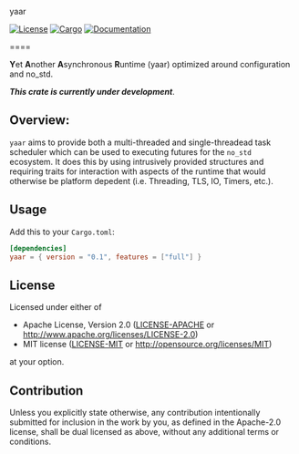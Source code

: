 yaar

[![License](https://img.shields.io/badge/license-MIT%2FApache--2.0-blue.svg)](
https://github.com/kprotty/yaar)
[![Cargo](https://img.shields.io/crates/v/yaar.svg)](
https://crates.io/crates/yaar)
[![Documentation](https://docs.rs/yaar/badge.svg)](
https://docs.rs/yaar)

====

**Y**et **A**nother **A**synchronous **R**untime (yaar) optimized around configuration and no_std.

***This crate is currently under development***.

## Overview:

`yaar` aims to provide both a multi-threaded and single-threadead task scheduler which can be used to executing futures for the `no_std` ecosystem. It does this by using intrusively provided structures and requiring traits for interaction with aspects of the runtime that would otherwise be platform depedent (i.e. Threading, TLS, IO, Timers, etc.).

## Usage
Add this to your `Cargo.toml`:
```toml
[dependencies]
yaar = { version = "0.1", features = ["full"] }
```

## License

Licensed under either of

 * Apache License, Version 2.0
   ([LICENSE-APACHE](LICENSE-APACHE) or http://www.apache.org/licenses/LICENSE-2.0)
 * MIT license
   ([LICENSE-MIT](LICENSE-MIT) or http://opensource.org/licenses/MIT)

at your option.

## Contribution

Unless you explicitly state otherwise, any contribution intentionally submitted
for inclusion in the work by you, as defined in the Apache-2.0 license, shall be
dual licensed as above, without any additional terms or conditions.